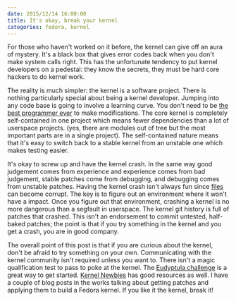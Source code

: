 ```yaml
---
date: 2015/12/14 16:00:00
title: It's okay, break your kernel
categories: fedora, kernel
---
```

For those who haven't worked on it before, the kernel can give off an aura
of mystery. It's a black box that gives error codes back when you don't make
system calls right. This has the unfortunate tendency to put kernel developers
on a pedestal: they know the secrets, they must be hard core hackers to do
kernel work. 

The reality is much simpler: the kernel is a software project. There is
nothing particularly special about being a kernel developer. Jumping into
any code base is going to involve a learning curve. You don't need to be
[the best programmer ever](https://lwn.net/Articles/641779/) to make
modifications. The core kernel is completely self-contained in one project
which means fewer dependencies than a lot of userspace projects.
(yes, there are modules out of tree but the most important parts are in
a single project). The self-contained nature means that it's easy to switch
back to a stable kernel from an unstable one which makes testing easier.

It's okay to screw up and have the kernel crash.
In the same way good judgement comes from experience and experience comes from
bad judgement, stable patches come from debugging, and debugging comes from
unstable patches. Having the kernel crash isn't always fun since
[files](http://danluu.com/file-consistency/) can become corrupt. The key is
to figure out an environment where it won't have a impact. Once you figure out
that environment, crashing a kernel is no more dangerous than a segfault in
userspace. The kernel git
history is full of patches that crashed. This isn't an endorsement to commit
untested, half-baked patches; the point is that if you try something in the
kernel and you get a crash, you are in good company.

The overall point of this post is that if you are curious about the kernel,
don't be afraid to try something on your own. Communicating with the kernel
community isn't required unless you want to. There isn't a magic qualification
test to pass to poke at the kernel. The
[Eudyptula challenge](http://eudyptula-challenge.org) is a great way to get
started. [Kernel Newbies](http://kernelnewbies.org) has good resources as well.
I have a couple of blog posts in the works talking about getting patches and
applying them to build a Fedora kernel. If you like it the kernel, break it!
